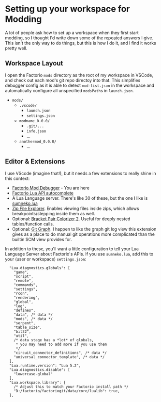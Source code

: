 # Setting up your workspace for Modding

A lot of people ask how to set up a workspace when they first start modding, so I thought I'd write down some of the repeated answers I give. This isn't the only way to do things, but this is how I do it, and I find it works pretty well.

## Workspace Layout

I open the Factorio `mods` directory as the root of my workspace in VSCode, and check out each mod's git repo directoy into that. This simplifies debugger config as it is able to detect `mod-list.json` in the workspace and automatically configure all unspecified `modsPath`s in `launch.json`.

  * `mods/`
    * `.vscode/`
      * `launch.json`
      * `settings.json`
    * `modname_0.0.0/`
      * `.git/...`
      * `info.json`
      * ...
    * `anothermod_0.0.0/`
      * ...


## Editor & Extensions

I use VScode (imagine that!), but it needs a few extensions to really shine in this context:

 * [Factorio Mod Debugger](https://marketplace.visualstudio.com/items?itemName=justarandomgeek.factoriomod-debug) - You are here
 * [Factorio Lua API autocomplete](https://marketplace.visualstudio.com/items?itemName=svizzini.factorio-lua-api-autocomplete)
 * A Lua Language server. There's like 30 of these, but the one I like is [sumneko.lua](https://marketplace.visualstudio.com/items?itemName=sumneko.lua)
 * [Zip File Explorer](https://marketplace.visualstudio.com/items?itemName=slevesque.vscode-zipexplorer). Enables viewing files inside zips, which allows breakpoints/stepping inside them as well.
 * Optional: [Bracket Pair Colorizer 2](https://marketplace.visualstudio.com/items?itemName=CoenraadS.bracket-pair-colorizer-2). Useful for deeply nested tables/function calls.
 * Optional: [Git Graph](https://marketplace.visualstudio.com/items?itemName=mhutchie.git-graph). I happen to like the graph git log view this extension gives as a place to do manual git operations more complicated than the builtin SCM view provides for.


In addition to these, you'll want a little configuration to tell your Lua Language Server about Factorio's APIs. If you use `sumneko.lua`, add this to your (user or workspace) `settings.json`:

```jsonc
  "Lua.diagnostics.globals": [
    "game",
    "script",
    "remote",
    "commands",
    "settings",
    "rcon",
    "rendering",
    "global",
    "log",
    "defines",
    "data", /* data */
    "mods", /* data */
    "serpent",
    "table_size",
    "bit32",
    "util",
    /* data stage has a *lot* of globals,
     * you may need to add more if you use them
     */
    "circuit_connector_definitions", /* data */
    "universal_connector_template", /* data */
  ],
  "Lua.runtime.version": "Lua 5.2",
  "Lua.diagnostics.disable": [
    "lowercase-global"
  ],
  "Lua.workspace.library": {
    /* Adjust this to match your Factorio install path */
    "D:/factorio/factoriogit/data/core/lualib": true,
  },
```
